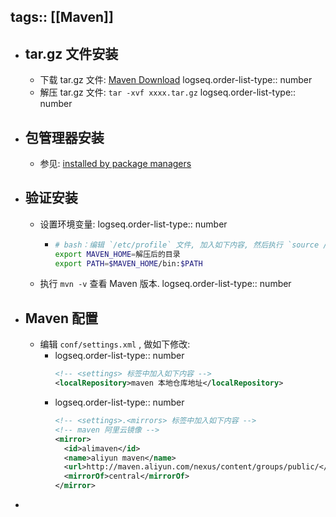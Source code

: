 tags:: [[Maven]]
---

- ## tar.gz 文件安装
	- 下载 tar.gz 文件: [Maven Download](https://maven.apache.org/download.cgi)
	  logseq.order-list-type:: number
	- 解压 tar.gz 文件: `tar -xvf xxxx.tar.gz`
	  logseq.order-list-type:: number
- ## 包管理器安装
	- 参见: [installed by package managers](https://maven.apache.org/install.html#macOS)
- ## 验证安装
	- 设置环境变量:
	  logseq.order-list-type:: number
		- ``` sh
		  # bash：编辑 `/etc/profile` 文件, 加入如下内容, 然后执行 `source /etc/profile`
		  export MAVEN_HOME=解压后的目录
		  export PATH=$MAVEN_HOME/bin:$PATH
		  ```
	- 执行 `mvn -v` 查看 Maven 版本.
	  logseq.order-list-type:: number
- ##  Maven 配置
	- 编辑 `conf/settings.xml` , 做如下修改:
		- logseq.order-list-type:: number
		  ``` xml
		  <!-- <settings> 标签中加入如下内容 -->
		  <localRepository>maven 本地仓库地址</localRepository>
		  ```
		- logseq.order-list-type:: number
		  ``` xml
		  <!-- <settings>.<mirrors> 标签中加入如下内容 -->
		  <!-- maven 阿里云镜像 -->
		  <mirror>
		    <id>alimaven</id>
		    <name>aliyun maven</name>
		    <url>http://maven.aliyun.com/nexus/content/groups/public/</url>
		    <mirrorOf>central</mirrorOf>
		  </mirror>
		  ```
-